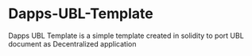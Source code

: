 # Dapps-UBL-Template
Dapps UBL Template is a simple template created in solidity to port UBL document as Decentralized application

